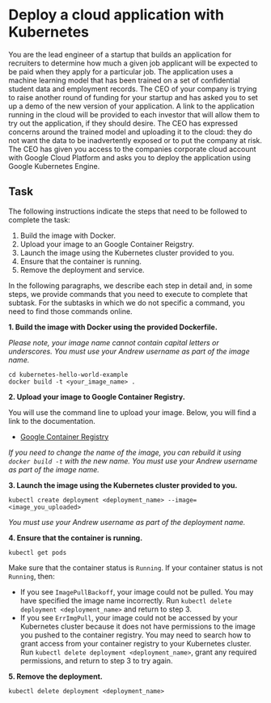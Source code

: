 # Deploy a cloud application with Kubernetes

You are the lead engineer of a startup that builds an application for recruiters to determine how much a given job applicant will be expected to be paid when they apply for a particular job.  The application uses a machine learning model that has been trained on a set of confidential student data and employment records.  The CEO of your company is trying to raise another round of funding for your startup and has asked you to set up a demo of the new version of your application.  A link to the application running in the cloud will be provided to each investor that will allow them to try out the application, if they should desire.  The CEO has expressed concerns around the trained model and uploading it to the cloud: they do not want the data to be inadvertently exposed or to put the company at risk.  The CEO has given you access to the companies corporate cloud account with Google Cloud Platform and asks you to deploy the application using Google Kubernetes Engine.

## Task

The following instructions indicate the steps that need to be followed to complete the task:
1. Build the image with Docker.
2. Upload your image to an Google Container Reigstry.
3. Launch the image using the Kubernetes cluster provided to you.
4. Ensure that the container is running.
5. Remove the deployment and service.

In the following paragraphs, we describe each step in detail and, in some steps, we provide commands that you need to execute to complete that subtask. For the subtasks in which we do not specific a command, you need to find those commands online.

**1. Build the image with Docker using the provided Dockerfile.**

*Please note, your image name cannot contain capital letters or underscores. You must use your Andrew username as part of the image name.*

```
cd kubernetes-hello-world-example
docker build -t <your_image_name> . 
```

**2. Upload your image to Google Container Registry.**

You will use the command line to upload your image.  Below, you will find a link to the documentation.

- [Google Container Registry](https://cloud.google.com/container-registry/docs/quickstart) 

*If you need to change the name of the image, you can rebuild it using `docker build -t` with the new name. You must use your Andrew username as part of the image name.*

**3. Launch the image using the Kubernetes cluster provided to you.**

```
kubectl create deployment <deployment_name> --image=<image_you_uploaded>
```

*You must use your Andrew username as part of the deployment name.*

**4. Ensure that the container is running.**

```
kubectl get pods
```

Make sure that the container status is `Running`.  If your container status is not `Running`, then:

- If you see `ImagePullBackoff`, your image could not be pulled. You may have specified the image name incorrectly. Run `kubectl delete deployment <deployment_name>` and return to step 3.
- If you see `ErrImgPull`, your image could not be accessed by your Kubernetes cluster because it does not have permissions to the image you pushed to the container registry. You may need to search how to grant access from your container registry to your Kubernetes cluster. Run `kubectl delete deployment <deployment_name>`, grant any required permissions, and return to step 3 to try again.

**5. Remove the deployment.**

```
kubectl delete deployment <deployment_name>
```

